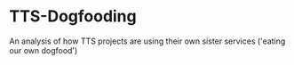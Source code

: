 # TTS-Dogfooding
An analysis of how TTS projects are using their own sister services ('eating our own dogfood')
